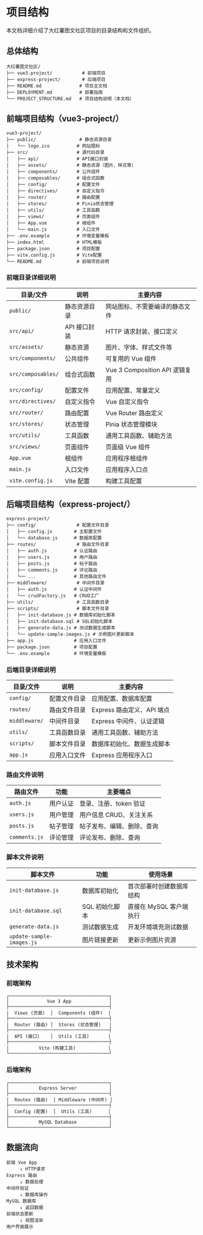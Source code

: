 # 项目结构

本文档详细介绍了大红薯图文社区项目的目录结构和文件组织。

## 总体结构

```
大红薯图文社区/
├── vue3-project/           # 前端项目
├── express-project/        # 后端项目
├── README.md              # 项目主文档
├── DEPLOYMENT.md          # 部署指南
└── PROJECT_STRUCTURE.md   # 项目结构说明（本文档）
```

## 前端项目结构（vue3-project/）

```
vue3-project/
├── public/                # 静态资源目录
│   └── logo.ico          # 网站图标
├── src/                  # 源代码目录
│   ├── api/              # API接口封装
│   ├── assets/           # 静态资源（图片、样式等）
│   ├── components/       # 公共组件
│   ├── composables/      # 组合式函数
│   ├── config/           # 配置文件
│   ├── directives/       # 自定义指令
│   ├── router/           # 路由配置
│   ├── stores/           # Pinia状态管理
│   ├── utils/            # 工具函数
│   ├── views/            # 页面组件
│   ├── App.vue           # 根组件
│   └── main.js           # 入口文件
├── .env.example          # 环境变量模板
├── index.html            # HTML模板
├── package.json          # 项目配置
├── vite.config.js        # Vite配置
└── README.md             # 前端项目说明
```

### 前端目录详细说明

| 目录/文件          | 说明         | 主要内容                       |
| ------------------ | ------------ | ------------------------------ |
| `public/`          | 静态资源目录 | 网站图标、不需要编译的静态文件 |
| `src/api/`         | API 接口封装 | HTTP 请求封装、接口定义        |
| `src/assets/`      | 静态资源     | 图片、字体、样式文件等         |
| `src/components/`  | 公共组件     | 可复用的 Vue 组件              |
| `src/composables/` | 组合式函数   | Vue 3 Composition API 逻辑复用 |
| `src/config/`      | 配置文件     | 应用配置、常量定义             |
| `src/directives/`  | 自定义指令   | Vue 自定义指令                 |
| `src/router/`      | 路由配置     | Vue Router 路由定义            |
| `src/stores/`      | 状态管理     | Pinia 状态管理模块             |
| `src/utils/`       | 工具函数     | 通用工具函数、辅助方法         |
| `src/views/`       | 页面组件     | 页面级 Vue 组件                |
| `App.vue`          | 根组件       | 应用程序根组件                 |
| `main.js`          | 入口文件     | 应用程序入口点                 |
| `vite.config.js`   | Vite 配置    | 构建工具配置                   |

## 后端项目结构（express-project/）

```
express-project/
├── config/               # 配置文件目录
│   ├── config.js        # 主配置文件
│   └── database.js      # 数据库配置
├── routes/               # 路由文件目录
│   ├── auth.js          # 认证路由
│   ├── users.js         # 用户路由
│   ├── posts.js         # 帖子路由
│   ├── comments.js      # 评论路由
│   └── ...              # 其他路由文件
├── middleware/           # 中间件目录
│   ├── auth.js          # 认证中间件
│   └── crudFactory.js   # CRUD工厂
├── utils/                # 工具函数目录
├── scripts/              # 脚本文件目录
│   ├── init-database.js # 数据库初始化脚本
│   ├── init-database.sql # SQL初始化脚本
│   ├── generate-data.js # 测试数据生成脚本
│   └── update-sample-images.js # 示例图片更新脚本
├── app.js               # 应用入口文件
├── package.json         # 项目配置
└── .env.example         # 环境变量模板
```

### 后端目录详细说明

| 目录/文件     | 说明         | 主要内容                   |
| ------------- | ------------ | -------------------------- |
| `config/`     | 配置文件目录 | 应用配置、数据库配置       |
| `routes/`     | 路由文件目录 | Express 路由定义、API 端点 |
| `middleware/` | 中间件目录   | Express 中间件、认证逻辑   |
| `utils/`      | 工具函数目录 | 通用工具函数、辅助方法     |
| `scripts/`    | 脚本文件目录 | 数据库初始化、数据生成脚本 |
| `app.js`      | 应用入口文件 | Express 应用程序入口       |

### 路由文件说明

| 路由文件      | 功能     | 主要端点                   |
| ------------- | -------- | -------------------------- |
| `auth.js`     | 用户认证 | 登录、注册、token 验证     |
| `users.js`    | 用户管理 | 用户信息 CRUD、关注关系    |
| `posts.js`    | 帖子管理 | 帖子发布、编辑、删除、查询 |
| `comments.js` | 评论管理 | 评论发布、删除、查询       |

### 脚本文件说明

| 脚本文件                  | 功能           | 使用场景                 |
| ------------------------- | -------------- | ------------------------ |
| `init-database.js`        | 数据库初始化   | 首次部署时创建数据库结构 |
| `init-database.sql`       | SQL 初始化脚本 | 直接在 MySQL 客户端执行  |
| `generate-data.js`        | 测试数据生成   | 开发环境填充测试数据     |
| `update-sample-images.js` | 图片链接更新   | 更新示例图片资源         |

## 技术架构

### 前端架构

```
┌─────────────────────────────────────┐
│              Vue 3 App              │
├─────────────────────────────────────┤
│  Views (页面)  │  Components (组件)  │
├─────────────────────────────────────┤
│  Router (路由) │  Stores (状态管理)   │
├─────────────────────────────────────┤
│  API (接口)    │  Utils (工具)       │
├─────────────────────────────────────┤
│           Vite (构建工具)            │
└─────────────────────────────────────┘
```

### 后端架构

```
┌─────────────────────────────────────┐
│           Express Server            │
├─────────────────────────────────────┤
│  Routes (路由)  │ Middleware (中间件) │
├─────────────────────────────────────┤
│  Config (配置)  │  Utils (工具)      │
├─────────────────────────────────────┤
│           MySQL Database            │
└─────────────────────────────────────┘
```

## 数据流向

```
前端 Vue App
     ↓ HTTP请求
Express 路由
     ↓ 数据处理
中间件验证
     ↓ 数据库操作
MySQL 数据库
     ↓ 返回数据
前端状态更新
     ↓ 视图渲染
用户界面展示
```
